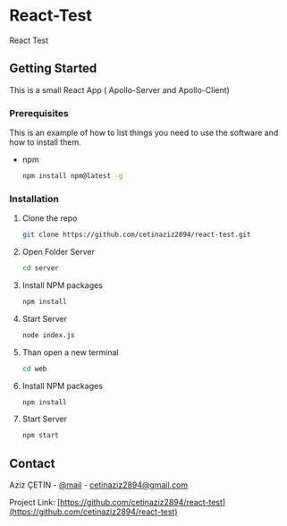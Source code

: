 # React-Test
React Test

<!-- GETTING STARTED -->
## Getting Started

This is a small React App ( Apollo-Server and Apollo-Client) 

### Prerequisites

This is an example of how to list things you need to use the software and how to install them.
* npm
  ```sh
  npm install npm@latest -g
  ```

### Installation
 
1. Clone the repo
   ```sh
   git clone https://github.com/cetinaziz2894/react-test.git
   ```
2. Open Folder Server
   ```sh
   cd server
   ```

3. Install NPM packages
   ```sh
   npm install
   ```
4. Start Server
   ```sh
   node index.js
   ```
5. Than open a new terminal
   ```sh
   cd web
   ```
6. Install NPM packages
   ```sh
   npm install
   ```
7. Start Server
   ```sh
   npm start
   ```

<!-- CONTACT -->
## Contact

Aziz ÇETİN - [@mail](cetinaziz2894@gmail.com) - cetinaziz2894@gmail.com

Project Link: [https://github.com/cetinaziz2894/react-test](https://github.com/cetinaziz2894/react-test)

